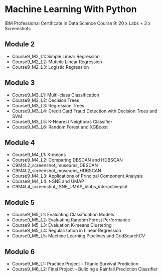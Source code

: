 # Machine Learning With Python
IBM Professional Certificate in Data Science Course 9: 20 x Labs + 3 x Screenshots
## Module 2
 * Course9_M2_L1: Simple Linear Regression
 * Course9_M2_L2: Mutiple Linear Regression
 * Course9_M2_L3: Logistic Regression
## Module 3
 * Course9_M3_L1: Multi-class Classification
 * Course9_M3_L2: Decision Trees
 * Course9_M3_L3: Regression Trees
 * Course9_M3_L4: Credit Card Fraud Detection with Decision Trees and SVM
 * Course9_M3_L5: K-Nearest Neighbors Classifier
 * Course9_M3_L6: Random Forest and XGBoost
## Module 4
 * Course9_M4_L1: K-means
 * Course9_M4_L2: Comparing DBSCAN and HDBSCAN
 * C9M4L2_screenshot_museums_DBSCAN
 * C9M4L2_screenshot_museums_HDBSCAN
 * Course9_M4_L3: Applications of Principal Component Analysis
 * Course9_M4_L4: t-SNE and UMAP
 * C9M4L4_screenshot_tSNE_UMAP_blobs_interactiveplot
## Module 5
 * Course9_M5_L1: Evaluating Classification Models
 * Course9_M5_L2: Evaluating Random Forest Performance
 * Course9_M5_L3: Evaluation K-means Clustering 
 * Course9_M5_L4: Regularization in Linear Regression
 * Course9_M5_L5: Machine Learning Pipelines and GridSearchCV
## Module 6
 * Course9_M6_L1: Practice Project - Titanic Survival Prediction
 * Course9_M6_L2: Final Project - Building a Rainfall Prediction Classifier
